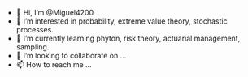 - 👋 Hi, I’m @Miguel4200
- 👀 I’m interested in probability, extreme value theory, stochastic processes. 
- 🌱 I’m currently learning phyton, risk theory, actuarial management, sampling.
- 💞️ I’m looking to collaborate on ...
- 📫 How to reach me ...

<!---
Miguel4200/Miguel4200 is a ✨ special ✨ repository because its `README.md` (this file) appears on your GitHub profile.
You can click the Preview link to take a look at your changes.
--->
